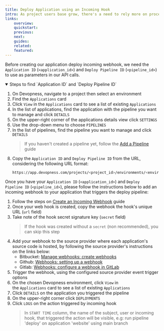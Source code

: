```yaml
---
title: Deploy Application using an Incoming Hook
intro: As project users base grow, there's a need to rely more on processes and automation; Devopness helps by providing, among other tools, customizable CI/CD pipelines, empowering our users to automate common and repetitive tasks to improve code quality and their code review processes. Create a incoming webhook to trigger a application deploy programmatically.
links:
    overview:
    quickstart:
    previous:
    next:
    guides:
    related:
    featured:
---
```


Before creating our application deploy incoming webhook, we need the `Application ID` (`<application_id>`) and `Deploy Pipeline ID` (`<pipeline_id>`) to use as parameters in our API calls.

<details open>
  <summary>Steps to find `Application ID` and `Deploy Pipeline ID`</summary>

1. On Devopness, navigate to a project then select an environment
1. Find the `Applications` card
1. Click `View` in the `Applications` card to see a list of existing `Applications`
1. In the list of applications, find the application with the pipeline you want to manage and click `DETAILS`
1. On the upper-right corner of the applications details view click `SETTINGS`
1. Use the drop-down menu to choose `PIPELINES`
1. In the list of pipelines, find the pipeline you want to manage and click `DETAILS`
    > If you haven't created a pipeline yet, follow the [Add a Pipeline](/docs/pipelines/add-pipeline) guide
1. Copy the `Application ID` and `Deploy Pipeline ID` from the URL, considering the following URL format:
    ```bash
    https://app.devopness.com/projects/<project_id>/environments/<environment_id>/applications/<application_id>/pipelines/<pipeline_id>
    ```

</details>

Once you have your `Application ID` (`<application_id>`) and `Deploy Pipeline ID` (`<pipeline_id>`), please follow the instructions below to add an incoming webhook to your application that triggers the deploy pipeline:

1. Follow the steps on [Create an Incoming Webhook](/docs/webhooks/create-incoming-webhook) guide
1. Once your web hook is created, copy the webhook the hook's unique URL (`url` field)
1. Take note of the hook secret signature key (`secret` field)
    > If the hook was created without a `secret` (non recommended), you can skip this step
1. Add your webhook to the source provider where each application's source code is hosted, by following the source provider's instructions on the links below:
    - Bitbucket: [Manage webhooks: create webhooks](https://support.atlassian.com/bitbucket-cloud/docs/manage-webhooks/#Create-webhooks)
    - Github: [Webhooks: setting up a webhook](https://docs.github.com/en/webhooks-and-events/webhooks/creating-webhooks#setting-up-a-webhook)
    - Gitlab: [Webhooks: configure a webhook in GitLab](https://docs.gitlab.com/ee/user/project/integrations/webhooks.html#configure-a-webhook-in-gitlab)
1. Trigger the webhook, using the configured source provider event trigger options
1. On the chosen Devopness environment, click `View` in the `Applications` card to see a list of existing `Applications`
1. Click `DETAILS` on the application you triggered the pipeline
1. On the upper-right corner click `DEPLOYMENTS`
1. Click `LOGS` on the action triggered by incoming hook
    > In `START TIME` column, the name of the subject, user or incoming hook, that triggered the action will be visible, e.g: run pipeline 'deploy' on application 'website' using main branch
